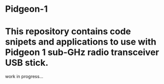 # Pidgeon-1
#
# This repository contains code snipets and applications to use with Pidgeon 1 sub-GHz radio transceiver USB stick.

work in progress...
